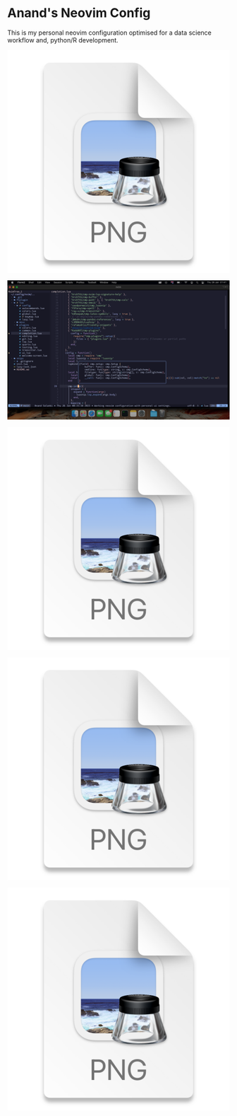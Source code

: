 # Anand's Neovim Config
This is my personal neovim configuration optimised for a data science workflow and, python/R development. 

![](img/2023-01-26-02-00-53.png)

![](img/2023-01-26-02-01-24.png)

![](img/2023-01-26-02-01-45.png)

![](img/2023-01-26-02-01-56.png)

![](img/2023-01-26-02-02-11.png)
